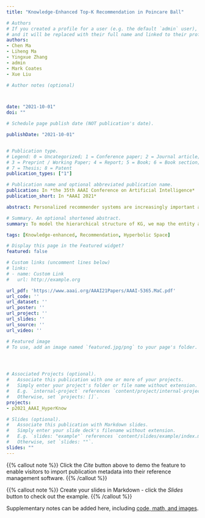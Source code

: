 ```yaml
---
title: "Knowledge-Enhanced Top-K Recommendation in Poincare Ball"

# Authors
# If you created a profile for a user (e.g. the default `admin` user), write the username (folder name) here 
# and it will be replaced with their full name and linked to their profile.
authors:
- Chen Ma
- Liheng Ma
- Yingxue Zhang
- admin
- Mark Coates
- Xue Liu

# Author notes (optional)



date: "2021-10-01"
doi: ""

# Schedule page publish date (NOT publication's date).

publishDate: "2021-10-01"


# Publication type.
# Legend: 0 = Uncategorized; 1 = Conference paper; 2 = Journal article;
# 3 = Preprint / Working Paper; 4 = Report; 5 = Book; 6 = Book section;
# 7 = Thesis; 8 = Patent
publication_types: ["1"]

# Publication name and optional abbreviated publication name.
publication: In *the 35th AAAI Conference on Artificial Intelligence*
publication_short: In *AAAI 2021*

abstract: Personalized recommender systems are increasingly important as more content and services become available and users struggle to identify what might interest them. Thanks to the ability for providing rich information, knowledge graphs (KGs) are being incorporated to enhance the recommendation performance and interpretability. To effectively make use of the knowledge graph, we propose a recommendation model in the hyperbolic space, which facilitates the learning of the hierarchical structure of knowledge graphs. Furthermore, a hyperbolic attention network is employed to determine the relative importances of neighboring entities of a certain item. In addition, we propose an adaptive and finegrained regularization mechanism to adaptively regularize items and their neighboring representations. Via a comparison using three real-world datasets with stateof-the-art methods, we show that the proposed model outperforms the best existing models by 2-16% in terms of NDCG@K on Top-K recommendation.

# Summary. An optional shortened abstract.
summary: To model the hierarchical structure of KG, we map the entity and relation embeddings of the KG into the Poincare ball along with user and item embeddings. To the best of our knowledge, ours is the first work to consider knowledge-enhanced recommendation in the hyperbolic space.

tags: [Knowledge-enhanced, Recommendation, Hyperbolic Space]

# Display this page in the Featured widget?
featured: false

# Custom links (uncomment lines below)
# links:
# - name: Custom Link
#   url: http://example.org

url_pdf: 'https://www.aaai.org/AAAI21Papers/AAAI-5365.MaC.pdf'
url_code: ''
url_dataset: ''
url_poster: ''
url_project: ''
url_slides: ''
url_source: ''
url_video: ''

# Featured image
# To use, add an image named `featured.jpg/png` to your page's folder. 




# Associated Projects (optional).
#   Associate this publication with one or more of your projects.
#   Simply enter your project's folder or file name without extension.
#   E.g. `internal-project` references `content/project/internal-project/index.md`.
#   Otherwise, set `projects: []`.
projects:
- p2021_AAAI_HyperKnow

# Slides (optional).
#   Associate this publication with Markdown slides.
#   Simply enter your slide deck's filename without extension.
#   E.g. `slides: "example"` references `content/slides/example/index.md`.
#   Otherwise, set `slides: ""`.
slides: ""
---
```


{{% callout note %}}
Click the *Cite* button above to demo the feature to enable visitors to import publication metadata into their reference management software.
{{% /callout %}}

{{% callout note %}}
Create your slides in Markdown - click the *Slides* button to check out the example.
{{% /callout %}}

Supplementary notes can be added here, including [code, math, and images](https://wowchemy.com/docs/writing-markdown-latex/).
